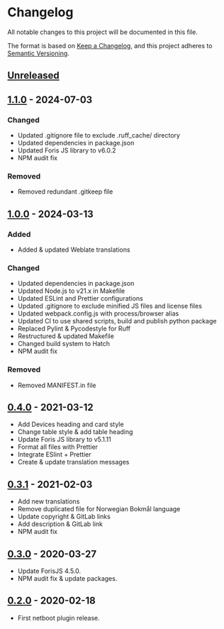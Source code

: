 # Changelog

All notable changes to this project will be documented in this file.

The format is based on [Keep a Changelog](https://keepachangelog.com/en/1.0.0/),
and this project adheres to
[Semantic Versioning](https://semver.org/spec/v2.0.0.html).

## [Unreleased]

## [1.1.0] - 2024-07-03

### Changed

-   Updated .gitignore file to exclude .ruff_cache/ directory
-   Updated dependencies in package.json
-   Updated Foris JS library to v6.0.2
-   NPM audit fix

### Removed

-   Removed redundant .gitkeep file

## [1.0.0] - 2024-03-13

### Added

-   Added & updated Weblate translations

### Changed

-   Updated dependencies in package.json
-   Updated Node.js to v21.x in Makefile
-   Updated ESLint and Prettier configurations
-   Updated .gitignore to exclude minified JS files and license files
-   Updated webpack.config.js with process/browser alias
-   Updated CI to use shared scripts, build and publish python package
-   Replaced Pylint & Pycodestyle for Ruff
-   Restructured & updated Makefile
-   Changed build system to Hatch
-   NPM audit fix

### Removed

-   Removed MANIFEST.in file

## [0.4.0] - 2021-03-12

-   Add Devices heading and card style
-   Change table style & add table heading
-   Update Foris JS library to v5.1.11
-   Format all files with Prettier
-   Integrate ESlint + Prettier
-   Create & update translation messages

## [0.3.1] - 2021-02-03

-   Add new translations
-   Remove duplicated file for Norwegian Bokmål language
-   Update copyright & GitLab links
-   Add description & GitLab link
-   NPM audit fix

## [0.3.0] - 2020-03-27

-   Update ForisJS 4.5.0.
-   NPM audit fix & update packages.

## [0.2.0] - 2020-02-18

-   First netboot plugin release.

[unreleased]: https://gitlab.nic.cz/turris/reforis/reforis-netboot/-/compare/v1.1.0...master
[1.1.0]: https://gitlab.nic.cz/turris/reforis/reforis-netboot/-/compare/v1.0.0...v1.1.0
[1.0.0]: https://gitlab.nic.cz/turris/reforis/reforis-netboot/-/compare/v0.4.0...v1.0.0
[0.4.0]: https://gitlab.nic.cz/turris/reforis/reforis-netboot/-/compare/v0.3.1...v0.4.0
[0.3.1]: https://gitlab.nic.cz/turris/reforis/reforis-netboot/-/compare/v0.3.0...v0.3.1
[0.3.0]: https://gitlab.nic.cz/turris/reforis/reforis-netboot/-/compare/v0.2.0...v0.3.0
[0.2.0]: https://gitlab.nic.cz/turris/reforis/reforis-netboot/-/tags/v0.2.0
